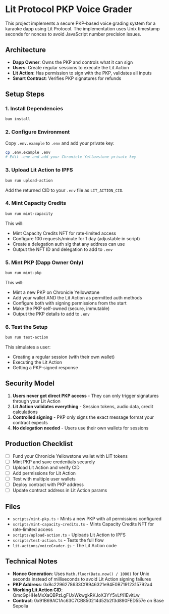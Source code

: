 # Lit Protocol PKP Voice Grader

This project implements a secure PKP-based voice grading system for a karaoke dapp using Lit Protocol. The implementation uses Unix timestamp seconds for nonces to avoid JavaScript number precision issues.

## Architecture

- **Dapp Owner**: Owns the PKP and controls what it can sign
- **Users**: Create regular sessions to execute the Lit Action
- **Lit Action**: Has permission to sign with the PKP, validates all inputs
- **Smart Contract**: Verifies PKP signatures for refunds

## Setup Steps

### 1. Install Dependencies

```bash
bun install
```

### 2. Configure Environment

Copy `.env.example` to `.env` and add your private key:

```bash
cp .env.example .env
# Edit .env and add your Chronicle Yellowstone private key
```

### 3. Upload Lit Action to IPFS

```bash
bun run upload-action
```

Add the returned CID to your `.env` file as `LIT_ACTION_CID`.

### 4. Mint Capacity Credits

```bash
bun run mint-capacity
```

This will:
- Mint Capacity Credits NFT for rate-limited access
- Configure 100 requests/minute for 1 day (adjustable in script)
- Create a delegation auth sig that any address can use
- Output the NFT ID and delegation to add to `.env`

### 5. Mint PKP (Dapp Owner Only)

```bash
bun run mint-pkp
```

This will:
- Mint a new PKP on Chronicle Yellowstone
- Add your wallet AND the Lit Action as permitted auth methods
- Configure both with signing permissions from the start
- Make the PKP self-owned (secure, immutable)
- Output the PKP details to add to `.env`

### 6. Test the Setup

```bash
bun run test-action
```

This simulates a user:
- Creating a regular session (with their own wallet)
- Executing the Lit Action
- Getting a PKP-signed response

## Security Model

1. **Users never get direct PKP access** - They can only trigger signatures through your Lit Action
2. **Lit Action validates everything** - Session tokens, audio data, credit calculations
3. **Controlled signing** - PKP only signs the exact message format your contract expects
4. **No delegation needed** - Users use their own wallets for sessions

## Production Checklist

- [ ] Fund your Chronicle Yellowstone wallet with LIT tokens
- [ ] Mint PKP and save credentials securely
- [ ] Upload Lit Action and verify CID
- [ ] Add permissions for Lit Action
- [ ] Test with multiple user wallets
- [ ] Deploy contract with PKP address
- [ ] Update contract address in Lit Action params

## Files

- `scripts/mint-pkp.ts` - Mints a new PKP with all permissions configured
- `scripts/mint-capacity-credits.ts` - Mints Capacity Credits NFT for rate-limited access
- `scripts/upload-action.ts` - Uploads Lit Action to IPFS
- `scripts/test-action.ts` - Tests the full flow
- `lit-actions/voiceGrader.js` - The Lit Action code

## Technical Notes

- **Nonce Generation**: Uses `Math.floor(Date.now() / 1000)` for Unix seconds instead of milliseconds to avoid Lit Action signing failures
- **PKP Address**: 0xBc2296278633Cf8946321e94E0B71912315792a4
- **Working Lit Action CID**: QmcGpHHeMxXaQBPzLgFUxWkwgkRKJoX3YY5vLf41EvitLw
- **Contract**: 0x91B69AC1Ac63C7CB850214d52b2f3d890FED557e on Base Sepolia